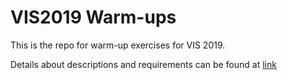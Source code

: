 # VIS2019 Warm-ups
This is the repo for warm-up exercises for VIS 2019.

Details about descriptions and requirements can be found at [link](https://github.com/HKUST-VISLab/coding-challenge)
